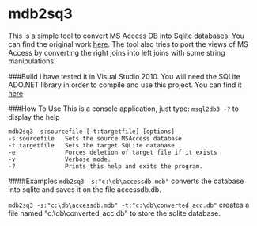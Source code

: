 mdb2sq3
=
This is a simple tool to convert MS Access DB into Sqlite databases.
You can find the original work [here](http://mdb2sq3.codeplex.com/).
The tool also tries to port the views of MS Access by converting the
right joins into left joins with some string manipulations.

###Build 
I have tested it in Visual Studio 2010.
You will need the SQLite ADO.NET library in order to compile and use this project. You can find it [here](http://sourceforge.net/projects/sqlite-dotnet2/)

###How To Use
This is a console application, just type:
`msql2db3 -?`
to display the help
```
mdb2sq3 -s:sourcefile [-t:targetfile] [options]
-s:sourcefile   Sets the source MSAccess database
-t:targetfile   Sets the target SQLite database
-e              Forces deletion of target file if it exists
-v              Verbose mode.
-?              Prints this help and exits the program.
```
####Examples
`mdb2sq3 -s:"c:\db\accessdb.mdb"`
converts the database into sqlite and saves it on the file accessdb.db.

`mdb2sq3 -s:"c:\db\accessdb.mdb" -t:"c:\db\converted_acc.db"`
creates a file named "c:\db\converted_acc.db" to store the sqlite database.
